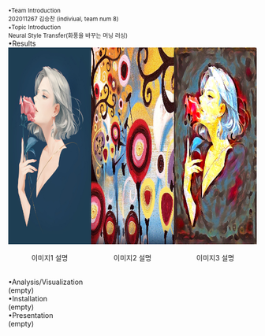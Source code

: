 <small>
•Team Introduction<br>
202011267 김승찬 (indiviual, team num 8)<br>
•Topic Introduction<br>
Neural Style Transfer(화풍을 바꾸는 머닝 러싱)<br>
</small>
•Results<br>
<div style="display: flex; justify-content: space-between;">
  <div>
    <img src="/output/combined_a01_candy height 50~1200/a01.jpg" width="286" height="400" />
    <p style="text-align: center;">이미지1 설명</p>
  </div>
  <div>
    <img src="/output/combined_a01_candy height 50~1200/candy.jpg" width="286" height="400" />
    <p style="text-align: center;">이미지2 설명</p>
  </div>
  <div>
    <img src="/output/combined_a01_candy height 50~1200/a01_candy_o_lbfgs_i_content_h_1200_m_vgg19_cw_100000.0_sw_30000.0_tv_1.0.jpg" width="286" height="400" />
    <p style="text-align: center;">이미지3 설명</p>
  </div>
</div>
<br>
•Analysis/Visualization<br>
(empty)<br>
•Installation<br>
(empty)<br>
•Presentation<br>
(empty)<br>

